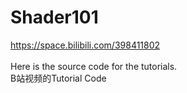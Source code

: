 # Shader101
https://space.bilibili.com/398411802 <br> <br>
Here is the source code for the tutorials.<br>
B站视频的Tutorial Code <br>

